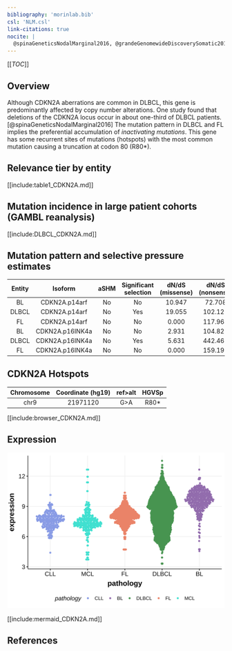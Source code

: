 ```yaml
---
bibliography: 'morinlab.bib'
csl: 'NLM.csl'
link-citations: true
nocite: |
  @spinaGeneticsNodalMarginal2016, @grandeGenomewideDiscoverySomatic2019, @morinMutationalStructuralAnalysis2013, 
---
```

[[_TOC_]]

## Overview
Although CDKN2A aberrations are common in DLBCL, this gene is predominantly affected by copy number alterations. One study found that deletions of the CDKN2A locus occur in about one-third of DLBCL patients.[@spinaGeneticsNodalMarginal2016] The mutation pattern in DLBCL and FL implies the preferential accumulation of *inactivating mutations*. This gene has some recurrent sites of mutations (hotspots) with the most common mutation causing a truncation at codon 80 (R80*). 


## Relevance tier by entity

[[include:table1_CDKN2A.md]]

## Mutation incidence in large patient cohorts (GAMBL reanalysis)

[[include:DLBCL_CDKN2A.md]]

## Mutation pattern and selective pressure estimates

|Entity|Isoform        |aSHM|Significant selection|dN/dS (missense)|dN/dS (nonsense)|
|:------:|:---------------:|:----:|:---------------------:|:----------------:|:----------------:|
|BL    |CDKN2A.p14arf  |No  |No                   |10.947          | 72.708         |
|DLBCL |CDKN2A.p14arf  |No  |Yes                  |19.055          |102.121         |
|FL    |CDKN2A.p14arf  |No  |No                   | 0.000          |117.964         |
|BL    |CDKN2A.p16INK4a|No  |No                   | 2.931          |104.823         |
|DLBCL |CDKN2A.p16INK4a|No  |Yes                  | 5.631          |442.466         |
|FL    |CDKN2A.p16INK4a|No  |No                   | 0.000          |159.196         |

## CDKN2A Hotspots

| Chromosome |Coordinate (hg19) | ref>alt | HGVSp | 
 | :---:| :---: | :--: | :---: |
| chr9 | 21971120 | G>A | R80* |

[[include:browser_CDKN2A.md]]

## Expression

![](images/gene_expression/CDKN2A_by_pathology.svg)

[[include:mermaid_CDKN2A.md]]

## References



<!-- ORIGIN: 23699601 -->
<!-- BL: grandeGenomewideDiscoverySomatic2019 -->
<!-- DLBCL: morinMutationalStructuralAnalysis2013 -->
<!-- MZL: spinaGeneticsNodalMarginal2016b -->
